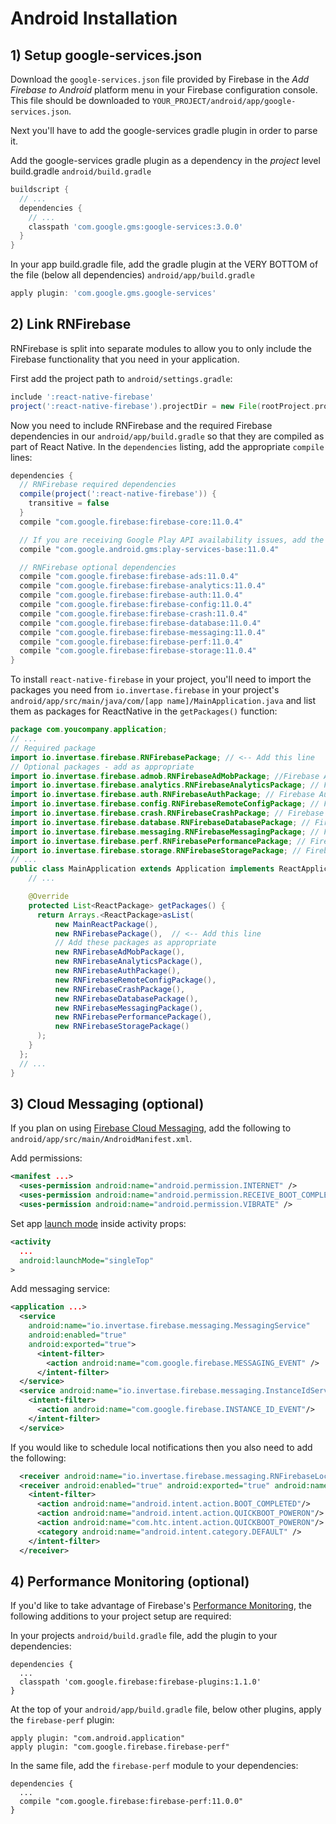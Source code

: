 # Android Installation

## 1) Setup google-services.json
Download the `google-services.json` file provided by Firebase in the _Add Firebase to Android_ platform menu in your Firebase configuration console. This file should be downloaded to `YOUR_PROJECT/android/app/google-services.json`.

Next you'll have to add the google-services gradle plugin in order to parse it.

Add the google-services gradle plugin as a dependency in the *project* level build.gradle
`android/build.gradle`
```groovy
buildscript {
  // ...
  dependencies {
    // ...
    classpath 'com.google.gms:google-services:3.0.0'
  }
}
```

In your app build.gradle file, add the gradle plugin at the VERY BOTTOM of the file (below all dependencies)
`android/app/build.gradle`
```groovy
apply plugin: 'com.google.gms.google-services'
```

## 2) Link RNFirebase

RNFirebase is split into separate modules to allow you to only include the Firebase functionality that you need in your application.

First add the project path to `android/settings.gradle`:

```groovy
include ':react-native-firebase'
project(':react-native-firebase').projectDir = new File(rootProject.projectDir, '../node_modules/react-native-firebase/android')
```

Now you need to include RNFirebase and the required Firebase dependencies in our `android/app/build.gradle` so that they are compiled as part of React Native. In the `dependencies` listing, add the appropriate `compile` lines:

```groovy
dependencies {
  // RNFirebase required dependencies
  compile(project(':react-native-firebase')) {
    transitive = false
  }
  compile "com.google.firebase:firebase-core:11.0.4"

  // If you are receiving Google Play API availability issues, add the following dependency
  compile "com.google.android.gms:play-services-base:11.0.4"

  // RNFirebase optional dependencies
  compile "com.google.firebase:firebase-ads:11.0.4"
  compile "com.google.firebase:firebase-analytics:11.0.4"
  compile "com.google.firebase:firebase-auth:11.0.4"
  compile "com.google.firebase:firebase-config:11.0.4"
  compile "com.google.firebase:firebase-crash:11.0.4"
  compile "com.google.firebase:firebase-database:11.0.4"
  compile "com.google.firebase:firebase-messaging:11.0.4"
  compile "com.google.firebase:firebase-perf:11.0.4"
  compile "com.google.firebase:firebase-storage:11.0.4"
}
```

To install `react-native-firebase` in your project, you'll need to import the packages you need from `io.invertase.firebase` in your project's `android/app/src/main/java/com/[app name]/MainApplication.java` and list them as packages for ReactNative in the `getPackages()` function:

```java
package com.youcompany.application;
// ...
// Required package
import io.invertase.firebase.RNFirebasePackage; // <-- Add this line
// Optional packages - add as appropriate
import io.invertase.firebase.admob.RNFirebaseAdMobPackage; //Firebase AdMob
import io.invertase.firebase.analytics.RNFirebaseAnalyticsPackage; // Firebase Analytics
import io.invertase.firebase.auth.RNFirebaseAuthPackage; // Firebase Auth
import io.invertase.firebase.config.RNFirebaseRemoteConfigPackage; // Firebase Remote Config
import io.invertase.firebase.crash.RNFirebaseCrashPackage; // Firebase Crash Reporting
import io.invertase.firebase.database.RNFirebaseDatabasePackage; // Firebase Realtime Database
import io.invertase.firebase.messaging.RNFirebaseMessagingPackage; // Firebase Cloud Messaging
import io.invertase.firebase.perf.RNFirebasePerformancePackage; // Firebase Performance
import io.invertase.firebase.storage.RNFirebaseStoragePackage; // Firebase Storage
// ...
public class MainApplication extends Application implements ReactApplication {
    // ...

    @Override
    protected List<ReactPackage> getPackages() {
      return Arrays.<ReactPackage>asList(
          new MainReactPackage(),
          new RNFirebasePackage(),  // <-- Add this line
          // Add these packages as appropriate
          new RNFirebaseAdMobPackage(),
          new RNFirebaseAnalyticsPackage(),
          new RNFirebaseAuthPackage(),
          new RNFirebaseRemoteConfigPackage(),
          new RNFirebaseCrashPackage(),
          new RNFirebaseDatabasePackage(),
          new RNFirebaseMessagingPackage(),
          new RNFirebasePerformancePackage(),
          new RNFirebaseStoragePackage()
      );
    }
  };
  // ...
}
```

## 3) Cloud Messaging (optional)

If you plan on using [Firebase Cloud Messaging](https://firebase.google.com/docs/cloud-messaging/), add the following to `android/app/src/main/AndroidManifest.xml`.

Add permissions:
```xml
<manifest ...>
  <uses-permission android:name="android.permission.INTERNET" />
  <uses-permission android:name="android.permission.RECEIVE_BOOT_COMPLETED"/>
  <uses-permission android:name="android.permission.VIBRATE" />
```

Set app [launch mode](https://inthecheesefactory.com/blog/understand-android-activity-launchmode/en) inside activity props:
```xml
<activity
  ...
  android:launchMode="singleTop"
>
```

Add messaging service:
```xml
<application ...>
  <service
    android:name="io.invertase.firebase.messaging.MessagingService"
    android:enabled="true"
    android:exported="true">
      <intent-filter>
        <action android:name="com.google.firebase.MESSAGING_EVENT" />
      </intent-filter>
  </service>
  <service android:name="io.invertase.firebase.messaging.InstanceIdService" android:exported="false">
    <intent-filter>
      <action android:name="com.google.firebase.INSTANCE_ID_EVENT"/>
    </intent-filter>
  </service>
```

If you would like to schedule local notifications then you also need to add the following:
```xml
  <receiver android:name="io.invertase.firebase.messaging.RNFirebaseLocalMessagingPublisher"/>
  <receiver android:enabled="true" android:exported="true" android:name="io.invertase.firebase.messaging.RNFirebaseSystemBootEventReceiver">
    <intent-filter>
      <action android:name="android.intent.action.BOOT_COMPLETED"/>
      <action android:name="android.intent.action.QUICKBOOT_POWERON"/>
      <action android:name="com.htc.intent.action.QUICKBOOT_POWERON"/>
      <category android:name="android.intent.category.DEFAULT" />
    </intent-filter>
  </receiver>
```

## 4) Performance Monitoring (optional)

If you'd like to take advantage of Firebase's [Performance Monitoring](https://firebase.google.com/docs/perf-mon/), the following additions
 to your project setup are required:

In your projects `android/build.gradle` file, add the plugin to your dependencies:

```
dependencies {
  ...
  classpath 'com.google.firebase:firebase-plugins:1.1.0'
}
```

At the top of your `android/app/build.gradle` file, below other plugins, apply the `firebase-perf` plugin:
```
apply plugin: "com.android.application"
apply plugin: "com.google.firebase.firebase-perf"
```

In the same file, add the `firebase-perf` module to your dependencies:

```
dependencies {
  ...
  compile "com.google.firebase:firebase-perf:11.0.0"
}
```
